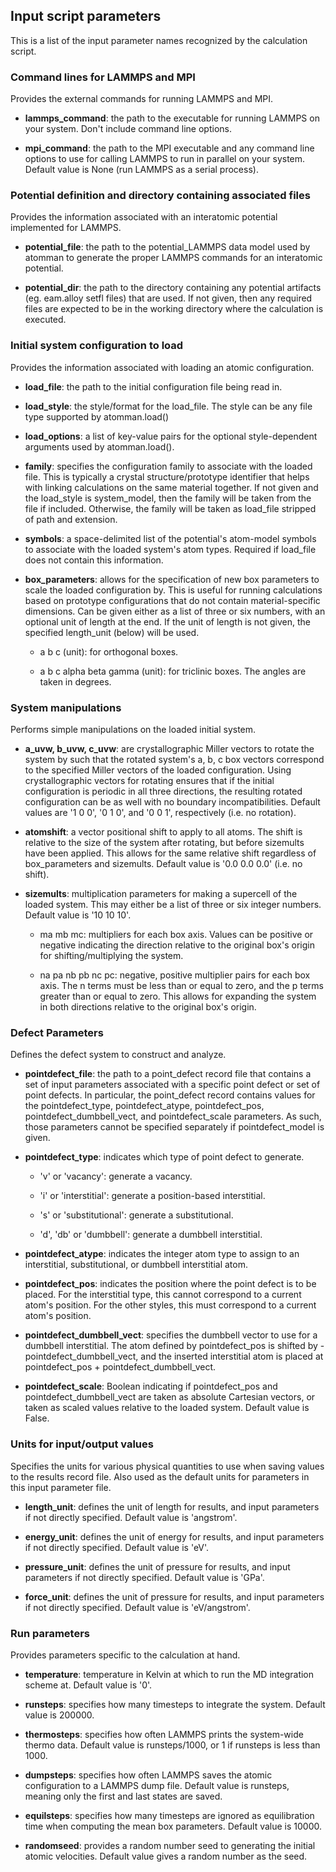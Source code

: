 ## Input script parameters

This is a list of the input parameter names recognized by the calculation script.

### Command lines for LAMMPS and MPI

Provides the external commands for running LAMMPS and MPI.

- __lammps_command__: the path to the executable for running LAMMPS on your system.  Don't include command line options.

- __mpi_command__: the path to the MPI executable and any command line options to use for calling LAMMPS to run in parallel on your system. Default value is None (run LAMMPS as a serial process).

### Potential definition and directory containing associated files

Provides the information associated with an interatomic potential implemented for LAMMPS.

- __potential_file__: the path to the potential_LAMMPS data model used by atomman to generate the proper LAMMPS commands for an interatomic potential.

- __potential_dir__: the path to the directory containing any potential artifacts (eg. eam.alloy setfl files) that are used. If not given, then any required files are expected to be in the working directory where the calculation is executed.

### Initial system configuration to load

Provides the information associated with loading an atomic configuration.

- __load_file__: the path to the initial configuration file being read in.

- __load_style__: the style/format for the load_file.  The style can be any file type supported by atomman.load()

- __load_options__: a list of key-value pairs for the optional style-dependent arguments used by atomman.load().

- __family__: specifies the configuration family to associate with the loaded file.  This is typically a crystal structure/prototype identifier that helps with linking calculations on the same material together.  If not given and the load_style is system_model, then the family will be taken from the file if included.  Otherwise, the family will be taken as load_file stripped of path and extension.

- __symbols__: a space-delimited list of the potential's atom-model symbols to associate with the loaded system's atom types.  Required if load_file does not contain this information.

- __box_parameters__: allows for the specification of new box parameters to scale the loaded configuration by.  This is useful for running calculations based on prototype configurations that do not contain material-specific dimensions.  Can be given either as a list of three or six numbers, with an optional unit of length at the end.  If the unit of length is not given, the specified length_unit (below) will be used.

  - a b c (unit): for orthogonal boxes.

  - a b c alpha beta gamma (unit): for triclinic boxes.  The angles are taken in degrees.

### System manipulations

Performs simple manipulations on the loaded initial system.

- __a_uvw, b_uvw, c_uvw__: are crystallographic Miller vectors to rotate the system by such that the rotated system's a, b, c box vectors correspond to the specified Miller vectors of the loaded configuration.  Using crystallographic vectors for rotating ensures that if the initial configuration is periodic in all three directions, the resulting rotated configuration can be as well with no boundary incompatibilities.  Default values are '1 0 0', '0 1 0', and '0 0 1', respectively (i.e. no rotation).

- __atomshift__: a vector positional shift to apply to all atoms.  The shift is relative to the size of the system after rotating, but before sizemults have been applied.  This allows for the same relative shift regardless of box_parameters and sizemults.  Default value is '0.0 0.0 0.0' (i.e. no shift).

- __sizemults__: multiplication parameters for making a supercell of the loaded system.  This may either be a list of three or six integer numbers.  Default value is '10 10 10'.

  - ma mb mc: multipliers for each box axis.  Values can be positive or negative indicating the direction relative to the original box's origin for shifting/multiplying the system.  

  - na pa nb pb nc pc: negative, positive multiplier pairs for each box axis.  The n terms must be less than or equal to zero, and the p terms greater than or equal to zero.  This allows for expanding the system in both directions relative to the original box's origin.

### Defect Parameters

Defines the defect system to construct and analyze.

- __pointdefect_file__: the path to a point_defect record file that contains a set of input parameters associated with a specific point defect or set of point defects. In particular, the point_defect record contains values for the pointdefect_type, pointdefect_atype, pointdefect_pos, pointdefect_dumbbell_vect, and pointdefect_scale parameters. As such, those parameters cannot be specified separately if pointdefect_model is given.
  
- __pointdefect_type__: indicates which type of point defect to generate.

  - 'v' or 'vacancy': generate a vacancy.

  - 'i' or 'interstitial': generate a position-based interstitial.

  - 's' or 'substitutional': generate a substitutional.

  - 'd', 'db' or 'dumbbell': generate a dumbbell interstitial.

- __pointdefect_atype__: indicates the integer atom type to assign to an interstitial, substitutional, or dumbbell interstitial atom.

- __pointdefect_pos__: indicates the position where the point defect is to be placed. For the interstitial type, this cannot correspond to a current atom's position. For the other styles, this must correspond to a current atom's position.

- __pointdefect_dumbbell_vect__: specifies the dumbbell vector to use for a dumbbell interstitial. The atom defined by pointdefect_pos is shifted by -pointdefect_dumbbell_vect, and the inserted interstitial atom is placed at pointdefect_pos + pointdefect_dumbbell_vect.

- __pointdefect_scale__: Boolean indicating if pointdefect_pos and pointdefect_dumbbell_vect are taken as absolute Cartesian vectors, or taken as scaled values relative to the loaded system. Default value is False.

### Units for input/output values

Specifies the units for various physical quantities to use when saving values to the results record file. Also used as the default units for parameters in this input parameter file.

- __length_unit__: defines the unit of length for results, and input parameters if not directly specified.  Default value is 'angstrom'.

- __energy_unit__: defines the unit of energy for results, and input parameters if not directly specified.  Default value is 'eV'.

- __pressure_unit__: defines the unit of pressure for results, and input parameters if not directly specified.  Default value is 'GPa'.

- __force_unit__: defines the unit of pressure for results, and input parameters if not directly specified.  Default value is 'eV/angstrom'.

### Run parameters

Provides parameters specific to the calculation at hand.

- __temperature__: temperature in Kelvin at which to run the MD integration scheme at.  Default value is '0'.
  
- __runsteps__: specifies how many timesteps to integrate the system.  Default value is 200000.
  
- __thermosteps__: specifies how often LAMMPS prints the system-wide thermo data.  Default value is runsteps/1000, or 1 if runsteps is less than 1000.

- __dumpsteps__: specifies how often LAMMPS saves the atomic configuration to a LAMMPS dump file.  Default value is runsteps, meaning only the first and last states are saved.

- __equilsteps__: specifies how many timesteps are ignored as equilibration time when computing the mean box parameters.  Default value is 10000.

- __randomseed__: provides a random number seed to generating the initial atomic velocities.  Default value gives a random number as the seed.